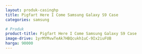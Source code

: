 ```yaml
---
layout: produk-casinghp
title: Pigfart Here I Come Samsung Galaxy S9 Case
categories: samsung

# Produk
product-title: Pigfart Here I Come Samsung Galaxy S9 Case
image-drive: 1yrMYMvwTeAk7HBQcukh1uC-9Ix2iuFUB
harga: 90000
---
```

